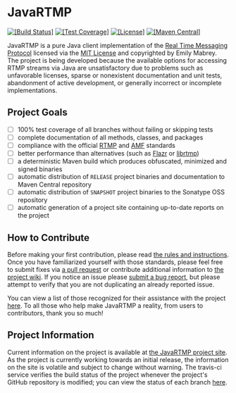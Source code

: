# JavaRTMP
[![\[Build Status\]](http://img.shields.io/travis/emabrey/JavaRTMP.svg)](https://travis-ci.org/emabrey/JavaRTMP)
[![\[Test Coverage\]](https://img.shields.io/coveralls/emabrey/JavaRTMP.svg)](https://coveralls.io/r/emabrey/JavaRTMP)
[![\[License\]](http://img.shields.io/:license-mit-blue.svg)](http://emabrey.mit-license.org)
[![\[Maven Central\]](https://maven-badges.herokuapp.com/maven-central/com.github.emabrey/JavaRTMP-parent/badge.svg?style=plastic)](https://maven-badges.herokuapp.com/maven-central/com.github.emabrey/JavaRTMP-parent)

JavaRTMP is a pure Java client implementation of the [Real Time Messaging Protocol][rtmp-wiki-article-link] licensed via the [MIT License][project-license-file] and copyrighted by Emily Mabrey. The project is being developed because the available options for accessing RTMP streams via Java are unsatisfactory due to problems such as unfavorable licenses, sparse or nonexistent documentation and unit tests, abandonment of active development, or generally incorrect or incomplete implementations.

## Project Goals
  - [ ] 100% test coverage of all branches without failing or skipping tests
  - [ ] complete documentation of all methods, classes, and packages
  - [ ] compliance with the official [RTMP][rtmp-wiki-article-link] and [AMF][amf-wiki-article-link] standards
  - [ ] better performance than alternatives (such as [Flazr][flazr-project-link] or [librtmp][librtmp-project-link])
  - [ ] a deterministic Maven build which produces obfuscated, minimized and signed binaries
  - [ ] automatic distribution of `RELEASE` project binaries and documentation to Maven Central repository
  - [ ] automatic distribution of `SNAPSHOT` project binaries to the Sonatype OSS repository
  - [ ] automatic generation of a project site containing up-to-date reports on the project

## How to Contribute

Before making your first contribution, please read [the rules and instructions][contribution-rules-link]. Once you have familiarized yourself with those standards, please feel free to submit fixes via [a pull request][pull-request-link] or contribute additional information to [the project wiki][project-wiki-link]. If you notice an issue please [submit a bug report][project-issues-link], but please attempt to verify that you are not duplicating an already reported issue.

You can view a list of those recognized for their assistance with the project [here][project-recognition-link]. To all those who help make JavaRTMP a reality, from users to contributors, thank you so much!

## Project Information

Current information on the project is available at [the JavaRTMP project site][project-site-link]. As the project is currently working towards an initial release, the information on the site is volatile and subject to change without warning. The travis-ci service verifies the build status of the project whenever the project's GitHub repository is modified; you can view the status of each branch [here][project-ci-link].

[rtmp-wiki-article-link]: https://wikipedia.org/wiki/Real_Time_Messaging_Protocol
[amf-wiki-article-link]: https://wikipedia.org/wiki/Action_Message_Format
[flazr-project-link]: http://www.flazr.com
[librtmp-project-link]: https://rtmpdump.mplayerhq.hu/librtmp.3.html
[project-license-file]: LICENSE.md
[contribution-rules-link]: https://github.com/emabrey/JavaRTMP/wiki/Contribution-Rules-and-Instructions
[pull-request-link]: https://github.com/emabrey/JavaRTMP/compare/
[project-wiki-link]: https://github.com/emabrey/JavaRTMP/wiki/
[project-issues-link]: https://github.com/emabrey/JavaRTMP/issues/new
[project-recognition-link]: https://emabrey.github.io/JavaRTMP/team-list.html
[project-site-link]: https://emabrey.github.io/JavaRTMP/
[project-ci-link]: https://travis-ci.org/emabrey/JavaRTMP
